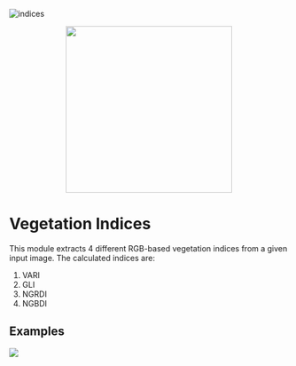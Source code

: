 ![indices](https://user-images.githubusercontent.com/26482319/114688051-021d0200-9d1d-11eb-9e08-3b921a7384ee.jpg)
<p align="center">
<img src="https://user-images.githubusercontent.com/77329407/105342573-3040e900-5be9-11eb-92df-7c09392b1e0c.png" width="300" />
  
# Vegetation Indices

This module extracts 4 different RGB-based vegetation indices from a given input image. The calculated indices are:
1. VARI
2. GLI
3. NGRDI
4. NGBDI




## Examples
<img src="https://user-images.githubusercontent.com/26482319/114688051-021d0200-9d1d-11eb-9e08-3b921a7384ee.jpg"/>
